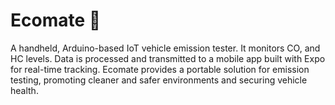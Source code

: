 # Ecomate 🌿
A handheld, Arduino-based IoT vehicle emission tester. It monitors CO, and HC levels. Data is processed and transmitted to a mobile app built with Expo for real-time tracking. Ecomate provides a portable solution for emission testing, promoting cleaner and safer environments and securing vehicle health.
